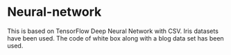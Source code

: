 # Neural-network


This is based on TensorFlow Deep Neural Network with CSV. Iris datasets have been used.
The code of white box along with a blog data set has been used.

